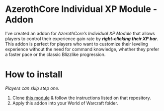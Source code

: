 
# AzerothCore Individual XP Module - Addon
I’ve created an addon for *AzerothCore’s Individual XP Module* that allows players to control their experience gain rate by ***right-clicking their XP bar***. This addon is perfect for players who want to customize their leveling experience without the need for command knowledge, whether they prefer a faster pace or the classic Blizzlike progression.
  
# How to install
*Players can skip step one.*
1) Clone [this module](https://github.com/azerothcore/mod-individual-xp) & follow the instructions listed on that repository.
2) Apply this addon into your World of Warcraft folder.